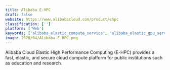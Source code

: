 ```yaml
---
title: Alibaba E-HPC
draft: false 
website: https://www.alibabacloud.com/product/ehpc
classification: ['']
platform: ['Web']
keywords: ['alibaba_elastic_compute_service', 'alibaba_elastic_gpu_service', 'alibaba_virtual_private_cloud', 'amazon_ec2', 'azure_virtual_machines', 'cloudstack', 'google_compute_engine', 'green_cloud', 'linode', 'openstack', 'singlehop']
image: 2020/04/Alibaba-E-HPC.png
---
```

Alibaba Cloud Elastic High Performance Computing (E-HPC) provides a fast, elastic, and secure cloud compute platform for public institutions such as education and research.